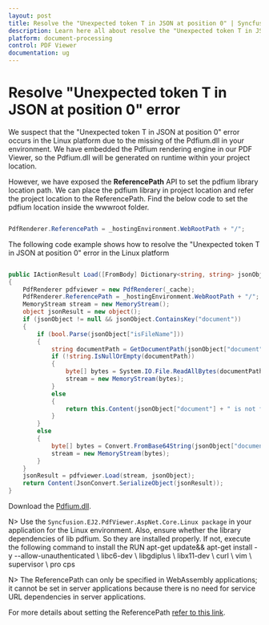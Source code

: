 ```yaml
---
layout: post
title: Resolve the "Unexpected token T in JSON at position 0" | Syncfusion
description: Learn here all about resolve the "Unexpected token T in JSON at position 0" error in the LINUX platform in Syncfusion Blazor PDF Viewer component and more.
platform: document-processing
control: PDF Viewer
documentation: ug
---
```


# Resolve "Unexpected token T in JSON at position 0" error

We suspect that the "Unexpected token T in JSON at position 0" error occurs in the Linux platform due to the missing of the Pdfium.dll in your environment. We have embedded the Pdfium rendering engine in our PDF Viewer, so the Pdfium.dll will be generated on runtime within your project location.

However, we have exposed the **ReferencePath** API to set the pdfium library location path. We can place the pdfium library in project location and refer the project location to the ReferencePath. Find the below code to set the pdfium location inside the wwwroot folder.

```csharp

PdfRenderer.ReferencePath = _hostingEnvironment.WebRootPath + "/";  

```

The following code example shows how to resolve the "Unexpected token T in JSON at position 0" error in the Linux platform

```csharp

public IActionResult Load([FromBody] Dictionary<string, string> jsonObject)
{
    PdfRenderer pdfviewer = new PdfRenderer(_cache);
    PdfRenderer.ReferencePath = _hostingEnvironment.WebRootPath + "/";
    MemoryStream stream = new MemoryStream();
    object jsonResult = new object();
    if (jsonObject != null && jsonObject.ContainsKey("document"))
    {
        if (bool.Parse(jsonObject["isFileName"]))
        {
            string documentPath = GetDocumentPath(jsonObject["document"]);
            if (!string.IsNullOrEmpty(documentPath))
            {
                byte[] bytes = System.IO.File.ReadAllBytes(documentPath);
                stream = new MemoryStream(bytes);
            }
            else
            {
                return this.Content(jsonObject["document"] + " is not found");
            }
        }
        else
        {
            byte[] bytes = Convert.FromBase64String(jsonObject["document"]);
            stream = new MemoryStream(bytes);
        }
    }
    jsonResult = pdfviewer.Load(stream, jsonObject);
    return Content(JsonConvert.SerializeObject(jsonResult));
}

```

Download the [Pdfium.dll](https://www.syncfusion.com/downloads/support/directtrac/general/ze/Pdfium1515619754).

N> Use the `Syncfusion.EJ2.PdfViewer.AspNet.Core.Linux package` in your application for the Linux environment. Also, ensure whether the library dependencies of lib pdfium. So they are installed properly. If not, execute the following command to install the RUN apt-get update&& apt-get install -y --allow-unauthenticated \ libc6-dev \ libgdiplus \ libx11-dev \ curl \ vim \ supervisor \ pro cps

N> The ReferencePath can only be specified in WebAssembly applications; it cannot be set in server applications because there is no need for service URL dependencies in server applications.

For more details about setting the ReferencePath [refer to this link](https://ej2.syncfusion.com/aspnetmvc/documentation/pdfviewer/how-to/resolve-pdfium-issue).
